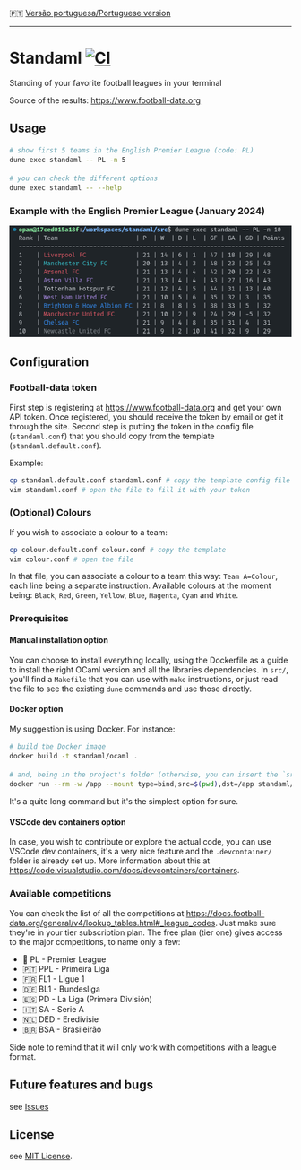 :portugal: [Versão portuguesa/Portuguese version](README.md)
***

# Standaml [![CI](https://github.com/TheLusitanianKing/Standaml/actions/workflows/docker-image.yml/badge.svg)](https://github.com/TheLusitanianKing/Standaml/actions/workflows/docker-image.yml)
Standing of your favorite football leagues in your terminal

Source of the results: https://www.football-data.org

## Usage

```bash
# show first 5 teams in the English Premier League (code: PL)
dune exec standaml -- PL -n 5

# you can check the different options
dune exec standaml -- --help
```

### Example with the English Premier League (January 2024)
![example](example.png)

## Configuration

### Football-data token
First step is registering at https://www.football-data.org and get your own API token. Once registered, you should receive the token by email or get it through the site. 
Second step is putting the token in the config file (`standaml.conf`) that you should copy from the template (`standaml.default.conf`).

Example:
```bash
cp standaml.default.conf standaml.conf # copy the template config file
vim standaml.conf # open the file to fill it with your token
```

### (Optional) Colours
If you wish to associate a colour to a team:

```bash
cp colour.default.conf colour.conf # copy the template
vim colour.conf # open the file
```

In that file, you can associate a colour to a team this way: `Team A=Colour`, each line being a separate instruction.
Available colours at the moment being: `Black`, `Red`, `Green`, `Yellow`, `Blue`, `Magenta`, `Cyan` and `White`.

### Prerequisites
#### Manual installation option
You can choose to install everything locally, using the Dockerfile as a guide to install the right OCaml version and all the libraries dependencies. In `src/`, you'll find a `Makefile` that you can use with `make` instructions, or just read the file to see the existing `dune` commands and use those directly.

#### Docker option
My suggestion is using Docker. For instance:
```bash
# build the Docker image
docker build -t standaml/ocaml .

# and, being in the project's folder (otherwise, you can insert the `src` value manually), you can execute any command you wish like this below
docker run --rm -w /app --mount type=bind,src=$(pwd),dst=/app standaml/ocaml sh -c "cd src && dune exec standaml -- PPL -n 5"
```
It's a quite long command but it's the simplest option for sure.

#### VSCode dev containers option
In case, you wish to contribute or explore the actual code, you can use VSCode dev containers, it's a very nice feature and the `.devcontainer/` folder is already set up. More information about this at https://code.visualstudio.com/docs/devcontainers/containers.

### Available competitions
You can check the list of all the competitions at https://docs.football-data.org/general/v4/lookup_tables.html#_league_codes.
Just make sure they're in your tier subscription plan.
The free plan (tier one) gives access to the major competitions, to name only a few:

* :england: PL - Premier League
* :portugal: PPL - Primeira Liga
* :fr: FL1 - Ligue 1
* :de: BL1 - Bundesliga
* :es: PD - La Liga (Primera División)
* :it: SA - Serie A 
* :netherlands: DED - Eredivisie
* :brazil: BSA - Brasileirão

Side note to remind that it will only work with competitions with a league format.

## Future features and bugs
see [Issues](https://github.com/TheLusitanianKing/Standaml/issues)

## License
see [MIT License](LICENSE).
